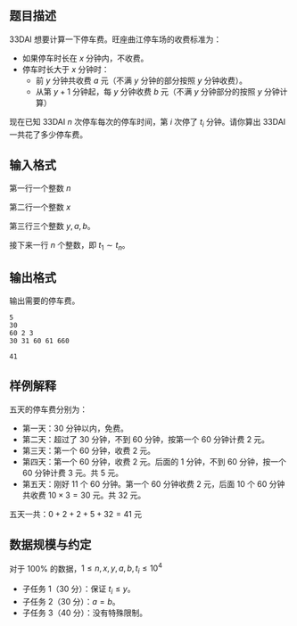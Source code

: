 ## 题目描述

33DAI 想要计算一下停车费。旺座曲江停车场的收费标准为：

- 如果停车时长在 $x$ 分钟内，不收费。
- 停车时长大于 $x$ 分钟时：
    - 前 $y$ 分钟共收费 $a$ 元（不满 $y$ 分钟的部分按照 $y$ 分钟收费）。
    - 从第 $y+1$ 分钟起，每 $y$ 分钟收费 $b$ 元（不满 $y$ 分钟部分的按照 $y$ 分钟计算）

现在已知 33DAI $n$ 次停车每次的停车时间，第 $i$ 次停了 $t_i$ 分钟。请你算出 33DAI 一共花了多少停车费。

## 输入格式

第一行一个整数 $n$

第二行一个整数 $x$

第三行三个整数 $y,a,b$。  

接下来一行 $n$ 个整数，即 $t_1\sim t_n$。

## 输出格式

输出需要的停车费。

```input1
5 
30 
60 2 3
30 31 60 61 660
```

```output1
41
```

## 样例解释

五天的停车费分别为：

- 第一天：$30$ 分钟以内，免费。
- 第二天：超过了 $30$ 分钟，不到 $60$ 分钟，按第一个 $60$ 分钟计费 $2$ 元。
- 第三天：第一个 $60$ 分钟，收费 $2$ 元。
- 第四天：第一个 $60$ 分钟，收费 $2$ 元。后面的 $1$ 分钟，不到 $60$ 分钟，按一个 $60$ 分钟计费 $3$ 元。共 $5$ 元。
- 第五天：刚好 $11$ 个 $60$ 分钟。第一个 $60$ 分钟收费 $2$ 元，后面 $10$ 个 $60$ 分钟共收费 $10\times 3=30$ 元。共 $32$ 元。

五天一共：$0+2+2+5+32=41$ 元


## 数据规模与约定

对于 $100\%$ 的数据，$1\le n,x,y,a,b,t_i\le 10^4$

- 子任务 1（30 分）：保证 $t_i\le y$。
- 子任务 2（30 分）：$a=b$。
- 子任务 3（40 分）：没有特殊限制。